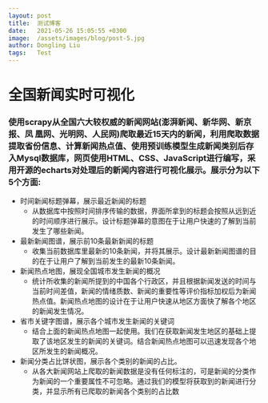 ```yaml
---
layout: post
title:  测试博客
date:   2021-05-26 15:05:55 +0300
image:  /assets/images/blog/post-5.jpg
author: Dongling Liu
tags:   Test
---
```


# 全国新闻实时可视化
### 使用scrapy从全国六大较权威的新闻网站(澎湃新闻、新华网、新京报、凤 凰网、光明网、人民网)爬取最近15天内的新闻，利用爬取数据提取省份信息、计算新闻热点值、使用预训练模型生成新闻类别后存入Mysql数据库，网页使用HTML、CSS、JavaScript进行编写，采用开源的echarts对处理后的新闻内容进行可视化展示。展示分为以下5个方面:
- 时间新闻标题弹幕，展示最近新闻的标题 
  - 从数据库中按照时间排序传输的数据，界面所拿到的标题会按照从远到近的时间顺序进行展示。设计标题弹幕的意图在于让用户快速的了解到当前发生了哪些新闻。
- 最新新闻图谱，展示前10条最新新闻的标题 
  - 收集当前数据库里最新的10条新闻，并将其展示。设计最新新闻图谱的目的在于让用户了解到当前发生的最新10条新闻。
- 新闻热点地图，展现全国城市发生新闻的概况  
  - 统计所收集的新闻所提到的中国各个行政区，并且根据新闻发送的时间与当前时间差值，新闻的情绪质数、新闻的重要性等评价指标加权后为新闻热点值。新闻热点地图的设计在于让用户快速从地区方面快了解各个地区的新闻发生情况。
- 省市关键字图谱，展示各个城市发生新闻的关键词
  - 结合上面的新闻热点地图一起使用。我们在获取新闻发生地区的基础上提取了该地区发生的新闻的关键词。结合新闻热点地图可以迅速发现各个地区所发生的新闻概况。
- 新闻分类占比饼状图，展示各个类别的新闻的占比。
  - 从各大新闻网站上爬取的新闻数据是没有任何标注的，可是新闻的分类作为新闻的一个重要属性不可忽略。通过我们的模型将获取到的新闻进行分类，并显示所有已爬取的新闻各个类别的占比数